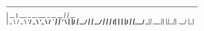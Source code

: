 
 ____                            _       
| __ )  ___ _ __ ___ _ __   __ _| |_ __  
|  _ \ / _ \ '__/ _ \ '_ \ / _` | | '_ \ 
| |_) |  __/ | |  __/ | | | (_| | | |_) |
|____/ \___|_|  \___|_| |_|\__,_|_| .__/ 
                                  |_|    
